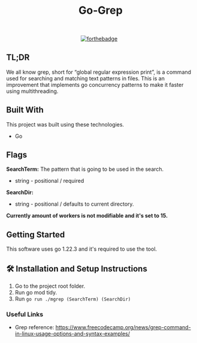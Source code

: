 <h1 align="center">
  Go-Grep<br/>
</h1>

<br/>

<center>

[![forthebadge](https://forthebadge.com/images/badges/built-with-love.svg)](https://forthebadge.com) &nbsp;

</center>

## TL;DR

We all know grep, short for “global regular expression print”, is a command used for searching and matching text patterns in files. This is an improvement that implements go concurrency patterns to make it faster using multithreading.

## Built With
This project was built using these technologies.

- Go

## Flags

**SearchTerm:**
The pattern that is going to be used in the search.
- string - positional / required

**SearchDir:**
- string - positional / defaults to current directory.

**Currently amount of workers is not modifiable and it's set to 15.**

## Getting Started

This software uses go 1.22.3 and it's required to use the tool.

## 🛠 Installation and Setup Instructions

1. Go to the project root folder.
2. Run go mod tidy.
3. Run `go run ./mgrep (SearchTerm) (SearchDir)`

### Useful Links

- Grep reference: https://www.freecodecamp.org/news/grep-command-in-linux-usage-options-and-syntax-examples/
